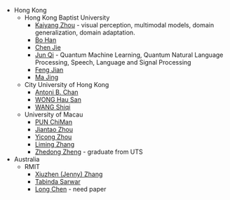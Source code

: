 
- Hong Kong
  - Hong Kong Baptist University
    - [Kaiyang Zhou](https://kaiyangzhou.github.io/) - visual perception, multimodal models, domain generalization, domain adaptation.
    - [Bo Han](https://bhanml.github.io/index.html)
    - [Chen Jie](https://jchenhkg.github.io/)
    - [Jun Qi](https://sites.google.com/site/uwjunqi/home?authuser=0) - Quantum Machine Learning, Quantum Natural Language Processing, Speech, Language and Signal Processing
    - [Feng Jian](https://www.comp.hkbu.edu.hk/v1/?page=profile&id=jfeng)
    - [Ma Jing](https://majingcuhk.github.io/)
  - City University of Hong Kong
    - [Antoni B. Chan](https://www.cs.cityu.edu.hk/~abchan/)
    - [WONG Hau San](https://scholars.cityu.edu.hk/en/persons/hau-san-wong(d4881758-8e9f-4218-b2b5-ad33ebb52a3c).html)
    - [WANG Shiqi](https://scholars.cityu.edu.hk/en/persons/shiqi-wang(78640ee3-78bd-4ec2-bb65-ccfc5cb44918).html)
  - University of Macau
    - [PUN ChiMan](https://www.cis.um.edu.mo/~cmpun/)
    - [Jiantao Zhou](https://www.fst.um.edu.mo/personal/jtzhou/)
    - [Yicong Zhou](https://www.fst.um.edu.mo/personal/yicongzhou/)
    - [Liming Zhang](https://www.fst.um.edu.mo/personal/lmzhang/)
    - [Zhedong Zheng](https://www.zdzheng.xyz/) - graduate from UTS
- Australia
  - RMIT
    - [Xiuzhen (Jenny) Zhang](http://www.xiuzhenzhang.org/)
    - [Tabinda Sarwar](https://www.rmit.edu.au/contact/staff-contacts/academic-staff/s/sarwar-dr-tabinda)
    - [Long Chen](https://zjuchenlong.github.io/) - need paper

